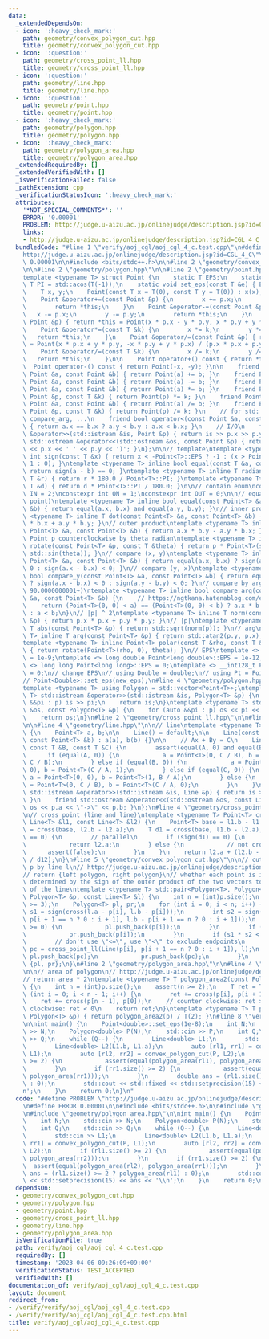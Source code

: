 ```yaml
---
data:
  _extendedDependsOn:
  - icon: ':heavy_check_mark:'
    path: geometry/convex_polygon_cut.hpp
    title: geometry/convex_polygon_cut.hpp
  - icon: ':question:'
    path: geometry/cross_point_ll.hpp
    title: geometry/cross_point_ll.hpp
  - icon: ':question:'
    path: geometry/line.hpp
    title: geometry/line.hpp
  - icon: ':question:'
    path: geometry/point.hpp
    title: geometry/point.hpp
  - icon: ':heavy_check_mark:'
    path: geometry/polygon.hpp
    title: geometry/polygon.hpp
  - icon: ':heavy_check_mark:'
    path: geometry/polygon_area.hpp
    title: geometry/polygon_area.hpp
  _extendedRequiredBy: []
  _extendedVerifiedWith: []
  _isVerificationFailed: false
  _pathExtension: cpp
  _verificationStatusIcon: ':heavy_check_mark:'
  attributes:
    '*NOT_SPECIAL_COMMENTS*': ''
    ERROR: '0.00001'
    PROBLEM: http://judge.u-aizu.ac.jp/onlinejudge/description.jsp?id=CGL_4_C
    links:
    - http://judge.u-aizu.ac.jp/onlinejudge/description.jsp?id=CGL_4_C
  bundledCode: "#line 1 \"verify/aoj_cgl/aoj_cgl_4_c.test.cpp\"\n#define PROBLEM \"\
    http://judge.u-aizu.ac.jp/onlinejudge/description.jsp?id=CGL_4_C\"\n#define ERROR\
    \ 0.00001\n\n#include <bits/stdc++.h>\n\n#line 2 \"geometry/convex_polygon_cut.hpp\"\
    \n\n#line 2 \"geometry/polygon.hpp\"\n\n#line 2 \"geometry/point.hpp\"\n\n// point\n\
    template <typename T> struct Point {\n    static T EPS;\n    static constexpr\
    \ T PI = std::acos(T(-1));\n    static void set_eps(const T &e) { EPS = e; }\n\
    \    T x, y;\n    Point(const T x = T(0), const T y = T(0)) : x(x), y(y) {}\n\
    \    Point &operator+=(const Point &p) {\n        x += p.x;\n        y += p.y;\n\
    \        return *this;\n    }\n    Point &operator-=(const Point &p) {\n     \
    \   x -= p.x;\n        y -= p.y;\n        return *this;\n    }\n    Point &operator*=(const\
    \ Point &p) { return *this = Point(x * p.x - y * p.y, x * p.y + y * p.x); }\n\
    \    Point &operator*=(const T &k) {\n        x *= k;\n        y *= k;\n     \
    \   return *this;\n    }\n    Point &operator/=(const Point &p) { return *this\
    \ = Point(x * p.x + y * p.y, -x * p.y + y * p.x) / (p.x * p.x + p.y * p.y); }\n\
    \    Point &operator/=(const T &k) {\n        x /= k;\n        y /= k;\n     \
    \   return *this;\n    }\n\n    Point operator+() const { return *this; }\n  \
    \  Point operator-() const { return Point(-x, -y); }\n\n    friend Point operator+(const\
    \ Point &a, const Point &b) { return Point(a) += b; }\n    friend Point operator-(const\
    \ Point &a, const Point &b) { return Point(a) -= b; }\n    friend Point operator*(const\
    \ Point &a, const Point &b) { return Point(a) *= b; }\n    friend Point operator*(const\
    \ Point &p, const T &k) { return Point(p) *= k; }\n    friend Point operator/(const\
    \ Point &a, const Point &b) { return Point(a) /= b; }\n    friend Point operator/(const\
    \ Point &p, const T &k) { return Point(p) /= k; }\n    // for std::set, std::map,\
    \ compare_arg, ...\n    friend bool operator<(const Point &a, const Point &b)\
    \ { return a.x == b.x ? a.y < b.y : a.x < b.x; }\n    // I/O\n    friend std::istream\
    \ &operator>>(std::istream &is, Point &p) { return is >> p.x >> p.y; }\n    friend\
    \ std::ostream &operator<<(std::ostream &os, const Point &p) { return os << '('\
    \ << p.x << ' ' << p.y << ')'; }\n};\n\n// template\ntemplate <typename T> inline\
    \ int sign(const T &x) { return x < -Point<T>::EPS ? -1 : (x > Point<T>::EPS ?\
    \ 1 : 0); }\ntemplate <typename T> inline bool equal(const T &a, const T &b) {\
    \ return sign(a - b) == 0; }\ntemplate <typename T> inline T radian_to_degree(const\
    \ T &r) { return r * 180.0 / Point<T>::PI; }\ntemplate <typename T> inline T degree_to_radian(const\
    \ T &d) { return d * Point<T>::PI / 180.0; }\n\n// contain enum\nconstexpr int\
    \ IN = 2;\nconstexpr int ON = 1;\nconstexpr int OUT = 0;\n\n// equal (point and\
    \ point)\ntemplate <typename T> inline bool equal(const Point<T> &a, const Point<T>\
    \ &b) { return equal(a.x, b.x) and equal(a.y, b.y); }\n// inner product\ntemplate\
    \ <typename T> inline T dot(const Point<T> &a, const Point<T> &b) { return a.x\
    \ * b.x + a.y * b.y; }\n// outer product\ntemplate <typename T> inline T cross(const\
    \ Point<T> &a, const Point<T> &b) { return a.x * b.y - a.y * b.x; }\n// rotate\
    \ Point p counterclockwise by theta radian\ntemplate <typename T> inline Point<T>\
    \ rotate(const Point<T> &p, const T &theta) { return p * Point<T>(std::cos(theta),\
    \ std::sin(theta)); }\n// compare (x, y)\ntemplate <typename T> inline bool compare_x(const\
    \ Point<T> &a, const Point<T> &b) { return equal(a.x, b.x) ? sign(a.y - b.y) <\
    \ 0 : sign(a.x - b.x) < 0; }\n// compare (y, x)\ntemplate <typename T> inline\
    \ bool compare_y(const Point<T> &a, const Point<T> &b) { return equal(a.y, b.y)\
    \ ? sign(a.x - b.x) < 0 : sign(a.y - b.y) < 0; }\n// compare by arg (start from\
    \ 90.0000000001~)\ntemplate <typename T> inline bool compare_arg(const Point<T>\
    \ &a, const Point<T> &b) {\n    // https://ngtkana.hatenablog.com/entry/2021/11/13/202103\n\
    \    return (Point<T>(0, 0) < a) == (Point<T>(0, 0) < b) ? a.x * b.y > a.y * b.x\
    \ : a < b;\n}\n// |p| ^ 2\ntemplate <typename T> inline T norm(const Point<T>\
    \ &p) { return p.x * p.x + p.y * p.y; }\n// |p|\ntemplate <typename T> inline\
    \ T abs(const Point<T> &p) { return std::sqrt(norm(p)); }\n// arg\ntemplate <typename\
    \ T> inline T arg(const Point<T> &p) { return std::atan2(p.y, p.x); }\n// polar\n\
    template <typename T> inline Point<T> polar(const T &rho, const T &theta = T(0))\
    \ { return rotate(Point<T>(rho, 0), theta); }\n// EPS\ntemplate <> double Point<double>::EPS\
    \ = 1e-9;\ntemplate <> long double Point<long double>::EPS = 1e-12;\ntemplate\
    \ <> long long Point<long long>::EPS = 0;\ntemplate <> __int128_t Point<__int128_t>::EPS\
    \ = 0;\n// change EPS\n// using Double = double;\n// using Pt = Point<Double>;\n\
    // Point<Double>::set_eps(new_eps);\n#line 4 \"geometry/polygon.hpp\"\n\n// polygon\n\
    template <typename T> using Polygon = std::vector<Point<T>>;\ntemplate <typename\
    \ T> std::istream &operator>>(std::istream &is, Polygon<T> &p) {\n    for (auto\
    \ &&pi : p) is >> pi;\n    return is;\n}\ntemplate <typename T> std::ostream &operator<<(std::ostream\
    \ &os, const Polygon<T> &p) {\n    for (auto &&pi : p) os << pi << \" -> \";\n\
    \    return os;\n}\n#line 2 \"geometry/cross_point_ll.hpp\"\n\n#line 2 \"geometry/line.hpp\"\
    \n\n#line 4 \"geometry/line.hpp\"\n\n// line\ntemplate <typename T> struct Line\
    \ {\n    Point<T> a, b;\n\n    Line() = default;\n\n    Line(const Point<T> &a,\
    \ const Point<T> &b) : a(a), b(b) {}\n\n    // Ax + By = C\n    Line(const T &A,\
    \ const T &B, const T &C) {\n        assert(equal(A, 0) and equal(B, 0));\n  \
    \      if (equal(A, 0)) {\n            a = Point<T>(0, C / B), b = Point<T>(1,\
    \ C / B);\n        } else if (equal(B, 0)) {\n            a = Point<T>(C / A,\
    \ 0), b = Point<T>(C / A, 1);\n        } else if (equal(C, 0)) {\n           \
    \ a = Point<T>(0, 0), b = Point<T>(1, B / A);\n        } else {\n            a\
    \ = Point<T>(0, C / B), b = Point<T>(C / A, 0);\n        }\n    }\n\n    friend\
    \ std::istream &operator>>(std::istream &is, Line &p) { return is >> p.a >> p.b;\
    \ }\n    friend std::ostream &operator<<(std::ostream &os, const Line &p) { return\
    \ os << p.a << \"->\" << p.b; }\n};\n#line 4 \"geometry/cross_point_ll.hpp\"\n\
    \n// cross point (line and line)\ntemplate <typename T> Point<T> cross_point_ll(const\
    \ Line<T> &l1, const Line<T> &l2) {\n    Point<T> base = l1.b - l1.a;\n    T d12\
    \ = cross(base, l2.b - l2.a);\n    T d1 = cross(base, l1.b - l2.a);\n    if (sign(d12)\
    \ == 0) {\n        // parallel\n        if (sign(d1) == 0) {\n            // cross\n\
    \            return l2.a;\n        } else {\n            // not cross\n      \
    \      assert(false);\n        }\n    }\n    return l2.a + (l2.b - l2.a) * (d1\
    \ / d12);\n}\n#line 5 \"geometry/convex_polygon_cut.hpp\"\n\n// cut convex polygon\
    \ p by line l\n// http://judge.u-aizu.ac.jp/onlinejudge/description.jsp?id=CGL_4_C\n\
    // return {left polygon, right polygon}\n// whether each point is included is\
    \ determined by the sign of the outer product of the two vectors to the endpoints\
    \ of the line\ntemplate <typename T> std::pair<Polygon<T>, Polygon<T>> convex_polygon_cut(const\
    \ Polygon<T> &p, const Line<T> &l) {\n    int n = (int)p.size();\n    assert(n\
    \ >= 3);\n    Polygon<T> pl, pr;\n    for (int i = 0; i < n; i++) {\n        int\
    \ s1 = sign(cross(l.a - p[i], l.b - p[i]));\n        int s2 = sign(cross(l.a -\
    \ p[i + 1 == n ? 0 : i + 1], l.b - p[i + 1 == n ? 0 : i + 1]));\n        if (s1\
    \ >= 0) {\n            pl.push_back(p[i]);\n        }\n        if (s1 <= 0) {\n\
    \            pr.push_back(p[i]);\n        }\n        if (s1 * s2 < 0) {\n    \
    \        // don't use \"<=\", use \"<\" to exclude endpoints\n            auto\
    \ pc = cross_point_ll(Line(p[i], p[i + 1 == n ? 0 : i + 1]), l);\n           \
    \ pl.push_back(pc);\n            pr.push_back(pc);\n        }\n    }\n    return\
    \ {pl, pr};\n}\n#line 2 \"geometry/polygon_area.hpp\"\n\n#line 4 \"geometry/polygon_area.hpp\"\
    \n\n// area of polygon\n// http://judge.u-aizu.ac.jp/onlinejudge/description.jsp?id=CGL_3_A\n\
    // return area * 2\ntemplate <typename T> T polygon_area2(const Polygon<T> &p)\
    \ {\n    int n = (int)p.size();\n    assert(n >= 2);\n    T ret = T(0);\n    for\
    \ (int i = 0; i < n - 1; i++) {\n        ret += cross(p[i], p[i + 1]);\n    }\n\
    \    ret += cross(p[n - 1], p[0]);\n    // counter clockwise: ret > 0\n    //\
    \ clockwise: ret < 0\n    return ret;\n}\ntemplate <typename T> T polygon_area(const\
    \ Polygon<T> &p) { return polygon_area2(p) / T(2); }\n#line 8 \"verify/aoj_cgl/aoj_cgl_4_c.test.cpp\"\
    \n\nint main() {\n    Point<double>::set_eps(1e-8);\n    int N;\n    std::cin\
    \ >> N;\n    Polygon<double> P(N);\n    std::cin >> P;\n    int Q;\n    std::cin\
    \ >> Q;\n    while (Q--) {\n        Line<double> L1;\n        std::cin >> L1;\n\
    \        Line<double> L2(L1.b, L1.a);\n        auto [rl1, rr1] = convex_polygon_cut(P,\
    \ L1);\n        auto [rl2, rr2] = convex_polygon_cut(P, L2);\n        if (rl1.size()\
    \ >= 2) {\n            assert(equal(polygon_area(rl1), polygon_area(rr2)));\n\
    \        }\n        if (rr1.size() >= 2) {\n            assert(equal(polygon_area(rl2),\
    \ polygon_area(rr1)));\n        }\n        double ans = (rl1.size() >= 2 ? polygon_area(rl1)\
    \ : 0);\n        std::cout << std::fixed << std::setprecision(15) << ans << '\\\
    n';\n    }\n    return 0;\n}\n"
  code: "#define PROBLEM \"http://judge.u-aizu.ac.jp/onlinejudge/description.jsp?id=CGL_4_C\"\
    \n#define ERROR 0.00001\n\n#include <bits/stdc++.h>\n\n#include \"geometry/convex_polygon_cut.hpp\"\
    \n#include \"geometry/polygon_area.hpp\"\n\nint main() {\n    Point<double>::set_eps(1e-8);\n\
    \    int N;\n    std::cin >> N;\n    Polygon<double> P(N);\n    std::cin >> P;\n\
    \    int Q;\n    std::cin >> Q;\n    while (Q--) {\n        Line<double> L1;\n\
    \        std::cin >> L1;\n        Line<double> L2(L1.b, L1.a);\n        auto [rl1,\
    \ rr1] = convex_polygon_cut(P, L1);\n        auto [rl2, rr2] = convex_polygon_cut(P,\
    \ L2);\n        if (rl1.size() >= 2) {\n            assert(equal(polygon_area(rl1),\
    \ polygon_area(rr2)));\n        }\n        if (rr1.size() >= 2) {\n          \
    \  assert(equal(polygon_area(rl2), polygon_area(rr1)));\n        }\n        double\
    \ ans = (rl1.size() >= 2 ? polygon_area(rl1) : 0);\n        std::cout << std::fixed\
    \ << std::setprecision(15) << ans << '\\n';\n    }\n    return 0;\n}"
  dependsOn:
  - geometry/convex_polygon_cut.hpp
  - geometry/polygon.hpp
  - geometry/point.hpp
  - geometry/cross_point_ll.hpp
  - geometry/line.hpp
  - geometry/polygon_area.hpp
  isVerificationFile: true
  path: verify/aoj_cgl/aoj_cgl_4_c.test.cpp
  requiredBy: []
  timestamp: '2023-04-06 09:26:09+09:00'
  verificationStatus: TEST_ACCEPTED
  verifiedWith: []
documentation_of: verify/aoj_cgl/aoj_cgl_4_c.test.cpp
layout: document
redirect_from:
- /verify/verify/aoj_cgl/aoj_cgl_4_c.test.cpp
- /verify/verify/aoj_cgl/aoj_cgl_4_c.test.cpp.html
title: verify/aoj_cgl/aoj_cgl_4_c.test.cpp
---
```

